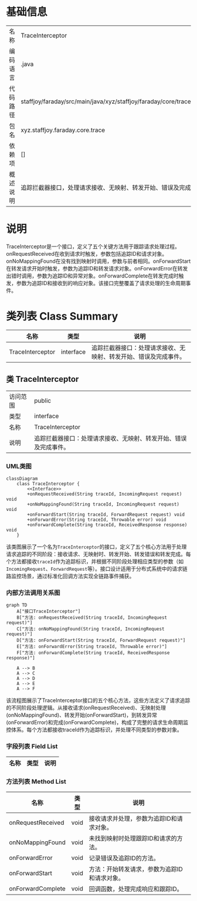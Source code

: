 # 基础信息

|      |      |
|------|------|
| 名称 | TraceInterceptor |
| 编码语言 | .java |
| 代码路径 | staffjoy/faraday/src/main/java/xyz/staffjoy/faraday/core/trace/TraceInterceptor.java |
| 包名 | xyz.staffjoy.faraday.core.trace |
| 依赖项 | [] |
| 概述说明 | 追踪拦截器接口，处理请求接收、无映射、转发开始、错误及完成事件。 |

# 说明

TraceInterceptor是一个接口，定义了五个关键方法用于跟踪请求处理过程。onRequestReceived在收到请求时触发，参数包括追踪ID和请求对象。onNoMappingFound在没有找到映射时调用，参数与前者相同。onForwardStart在转发请求开始时触发，参数为追踪ID和转发请求对象。onForwardError在转发出错时调用，参数为追踪ID和异常对象。onForwardComplete在转发完成时触发，参数为追踪ID和接收到的响应对象。该接口完整覆盖了请求处理的生命周期事件。

# 类列表 Class Summary

| 名称   | 类型  | 说明 |
|-------|------|-------------|
| TraceInterceptor | interface | 追踪拦截器接口：处理请求接收、无映射、转发开始、错误及完成事件。 |



## 类 TraceInterceptor

|      |      |
|------|------|
| 访问范围 | public |
| 类型 | interface |
| 名称 | TraceInterceptor |
| 说明 | 追踪拦截器接口：处理请求接收、无映射、转发开始、错误及完成事件。 |


### UML类图

```mermaid
classDiagram
    class TraceInterceptor {
        <<Interface>>
        +onRequestReceived(String traceId, IncomingRequest request) void
        +onNoMappingFound(String traceId, IncomingRequest request) void
        +onForwardStart(String traceId, ForwardRequest request) void
        +onForwardError(String traceId, Throwable error) void
        +onForwardComplete(String traceId, ReceivedResponse response) void
    }
```

该类图展示了一个名为`TraceInterceptor`的接口，定义了五个核心方法用于处理请求追踪的不同阶段：接收请求、无映射时、转发开始、转发错误和转发完成。每个方法都接收`traceId`作为追踪标识，并根据不同阶段处理相应类型的参数（如`IncomingRequest`、`ForwardRequest`等）。接口设计适用于分布式系统中的请求链路监控场景，通过标准化回调方法实现全链路事件捕获。


### 内部方法调用关系图

```mermaid
graph TD
    A["接口TraceInterceptor"]
    B["方法: onRequestReceived(String traceId, IncomingRequest request)"]
    C["方法: onNoMappingFound(String traceId, IncomingRequest request)"]
    D["方法: onForwardStart(String traceId, ForwardRequest request)"]
    E["方法: onForwardError(String traceId, Throwable error)"]
    F["方法: onForwardComplete(String traceId, ReceivedResponse response)"]

    A --> B
    A --> C
    A --> D
    A --> E
    A --> F
```

该流程图展示了TraceInterceptor接口的五个核心方法，这些方法定义了请求追踪的不同阶段处理逻辑。从接收请求(onRequestReceived)、无映射处理(onNoMappingFound)、转发开始(onForwardStart)，到转发异常(onForwardError)和完成(onForwardComplete)，构成了完整的请求生命周期监控体系。每个方法都接收traceId作为追踪标识，并处理不同类型的参数对象。

### 字段列表 Field List

| 名称  | 类型  | 说明 |
|-------|-------|------|

### 方法列表 Method List

| 名称  | 类型  | 说明 |
|-------|-------|------|
| onRequestReceived | void | 接收请求并处理，参数为追踪ID和请求对象。 |
| onNoMappingFound | void | 未找到映射时处理跟踪ID和请求的方法。 |
| onForwardError | void | 记录错误及追踪ID的方法。 |
| onForwardStart | void | 方法：开始转发请求，参数为追踪ID和请求对象。 |
| onForwardComplete | void | 回调函数，处理完成响应和跟踪ID。 |




